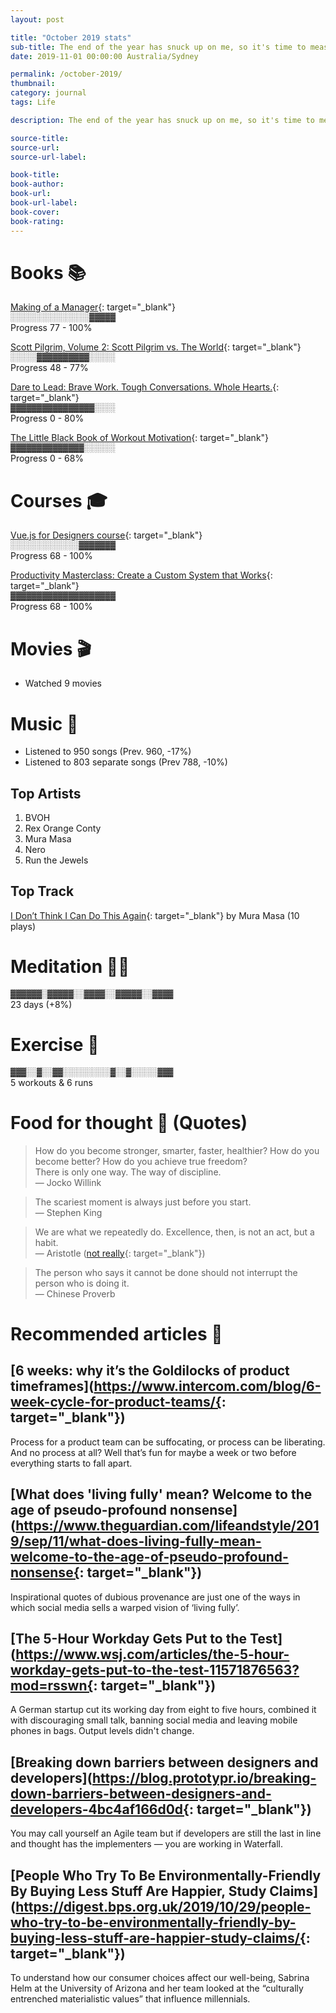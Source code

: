 ```yaml
---
layout: post

title: "October 2019 stats"
sub-title: The end of the year has snuck up on me, so it's time to measure and focus on my goals.
date: 2019-11-01 00:00:00 Australia/Sydney

permalink: /october-2019/
thumbnail:
category: journal
tags: Life

description: The end of the year has snuck up on me, so it's time to measure and focus on my goals.

source-title:
source-url:
source-url-label:

book-title:
book-author:
book-url:
book-url-label:
book-cover:
book-rating:
---
```


# Books 📚

[Making of a Manager](https://www.goodreads.com/book/show/38821039-the-making-of-a-manager){: target="\_blank"}<br>
<span style="color: var(--colorPrimary01); font-family: Menlo, Monaco, Consolas, Liberation Mono, Courier New, monospace;">░░░░░░░░░░░░░░░▓▓▓▓▓</span><br>
<span class="opacity-50 ml-1">Progress 77 - 100%</span>

[Scott Pilgrim, Volume 2: Scott Pilgrim vs. The World](https://www.goodreads.com/book/show/15898731-scott-pilgrim-volume-2){: target="\_blank"}<br>
<span style="color: var(--colorPrimary01); font-family: Menlo, Monaco, Consolas, Liberation Mono, Courier New, monospace;">░░░░░▓▓▓▓▓▓▓▓▓▓░░░░░</span><br>
<span class="opacity-50 ml-1">Progress 48 - 77%</span>

[Dare to Lead: Brave Work. Tough Conversations. Whole Hearts.](https://www.goodreads.com/book/show/40109367-dare-to-lead){: target="\_blank"}<br>
<span style="color: var(--colorPrimary01); font-family: Menlo, Monaco, Consolas, Liberation Mono, Courier New, monospace;">▓▓▓▓▓▓▓▓▓▓▓▓▓▓▓▓░░░░</span><br>
<span class="opacity-50 ml-1">Progress 0 - 80%</span>

[The Little Black Book of Workout Motivation](https://www.goodreads.com/book/show/40772002-the-little-black-book-of-workout-motivation){: target="\_blank"}<br>
<span style="color: var(--colorPrimary01); font-family: Menlo, Monaco, Consolas, Liberation Mono, Courier New, monospace;">▓▓▓▓▓▓▓▓▓▓▓▓▓▓░░░░░░</span><br>
<span class="opacity-50 ml-1">Progress 0 - 68%</span>

# Courses 🎓

[Vue.js for Designers course](https://designcode.io/vue){: target="\_blank"}<br>
<span style="color: var(--colorPrimary01); font-family: Menlo, Monaco, Consolas, Liberation Mono, Courier New, monospace;">░░░░░░░░░░░░░▓▓▓▓▓▓▓</span><br>
<span class="opacity-50 ml-1">Progress 68 - 100%</span>

[Productivity Masterclass: Create a Custom System that Works](https://www.skillshare.com/classes/Productivity-Masterclass-Create-a-Custom-System-that-Works/442860604/projects){: target="\_blank"}<br>
<span style="color: var(--colorPrimary01); font-family: Menlo, Monaco, Consolas, Liberation Mono, Courier New, monospace;">▓▓▓▓▓▓▓▓▓▓▓▓▓▓▓▓▓▓▓▓</span><br>
<span class="opacity-50 ml-1">Progress 68 - 100%</span>

# Movies 🎬

- Watched 9 movies

# Music 🎵

- Listened to 950 songs (Prev. 960, -17%)
- Listened to 803 separate songs (Prev 788, -10%)

## Top Artists

1. BVOH
2. Rex Orange Conty
3. Mura Masa
4. Nero
5. Run the Jewels

## Top Track

[I Don’t Think I Can Do This Again](https://open.spotify.com/track/3udJxehBCZ27wRO9gSum4B?si=eyg8vGk0Qiibz0cKqRW3gw){: target="\_blank"} by Mura Masa (10 plays)

# Meditation 🧘‍♂️

<span style="color: var(--colorPrimary01); font-family: Menlo, Monaco, Consolas, Liberation Mono, Courier New, monospace;">▓▓▓▓▓▓░▓▓▓▓▓░░▓▓▓▓░░▓▓▓▓▓░░▓▓▓▓</span><br>
<span class="opacity-50 ml-1">23 days (+8%)</span>

# Exercise 💪

<span style="color: var(--colorPrimary01); font-family: Menlo, Monaco, Consolas, Liberation Mono, Courier New, monospace;">▓▓▓░░▓░░▓▓░░░░░░░░░▓░░▓░░░░░▓▓▓</span><br>
<span class="opacity-50">5 workouts & 6 runs</span>

# Food for thought 💬 (Quotes)

> How do you become stronger, smarter, faster, healthier? How do you become better? How do you achieve true freedom?<br>
> There is only one way. The way of discipline. <br>— Jocko Willink

> The scariest moment is always just before you start.<br>
> — Stephen King

> We are what we repeatedly do. Excellence, then, is not an act, but a habit.<br>
> — Aristotle ([not really](https://medium.com/the-mission/my-favourite-quote-of-all-time-is-a-misattribution-66356f22843d){: target="\_blank"})

> The person who says it cannot be done should not interrupt the person who is doing it.<br>
> — Chinese Proverb

# Recommended articles 📄

## [6 weeks: why it’s the Goldilocks of product timeframes](https://www.intercom.com/blog/6-week-cycle-for-product-teams/{: target="\_blank"})

Process for a product team can be suffocating, or process can be liberating. And no process at all? Well that’s fun for maybe a week or two before everything starts to fall apart.

## [What does 'living fully' mean? Welcome to the age of pseudo-profound nonsense](https://www.theguardian.com/lifeandstyle/2019/sep/11/what-does-living-fully-mean-welcome-to-the-age-of-pseudo-profound-nonsense{: target="\_blank"})

Inspirational quotes of dubious provenance are just one of the ways in which social media sells a warped vision of ‘living fully’.

## [The 5-Hour Workday Gets Put to the Test](https://www.wsj.com/articles/the-5-hour-workday-gets-put-to-the-test-11571876563?mod=rsswn{: target="\_blank"})

A German startup cut its working day from eight to five hours, combined it with discouraging small talk, banning social media and leaving mobile phones in bags. Output levels didn't change.

## [Breaking down barriers between designers and developers](https://blog.prototypr.io/breaking-down-barriers-between-designers-and-developers-4bc4af166d0d{: target="\_blank"})

You may call yourself an Agile team but if developers are still the last in line and thought has the implementers — you are working in Waterfall.

## [People Who Try To Be Environmentally-Friendly By Buying Less Stuff Are Happier, Study Claims](https://digest.bps.org.uk/2019/10/29/people-who-try-to-be-environmentally-friendly-by-buying-less-stuff-are-happier-study-claims/{: target="\_blank"})

To understand how our consumer choices affect our well-being, Sabrina Helm at the University of Arizona and her team looked at the “culturally entrenched materialistic values” that influence millennials.

